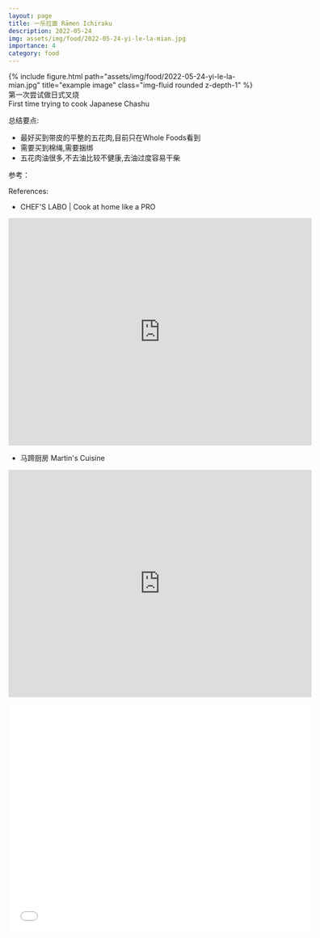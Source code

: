 ```yaml
---
layout: page
title: 一乐拉面 Rāmen Ichiraku
description: 2022-05-24
img: assets/img/food/2022-05-24-yi-le-la-mian.jpg
importance: 4
category: food
---
```


<div class="row">
    <div class="col-sm mt-3 mt-md-0">
        {% include figure.html path="assets/img/food/2022-05-24-yi-le-la-mian.jpg" title="example image" class="img-fluid rounded z-depth-1" %}
    </div>
</div>
<div class="caption">
    第一次尝试做日式叉烧
</div>
<div class="caption">
    First time trying to cook Japanese Chashu
</div>

总结要点:
- 最好买到带皮的平整的五花肉,目前只在Whole Foods看到
- 需要买到棉绳,需要捆绑
- 五花肉油很多,不去油比较不健康,去油过度容易干柴


参考：

References:

- CHEF'S LABO | Cook at home like a PRO

<p align="center">
  <iframe
      src="https://www.youtube.com/embed/MB2khO-gc-A"
      width="600"
      height="450"
      frameborder="0"
      allowfullscreen="">
  </iframe>
</p>

- 马蹄厨房 Martin's Cuisine

<p align="center">
  <iframe
      src="https://www.youtube.com/embed/sIJX2ReYMCk"
      width="600"
      height="450"
      frameborder="0"
      allowfullscreen="">
  </iframe>
</p>

<p align="center">
    <iframe 
        src="//player.bilibili.com/player.html?aid=760818559&bvid=BV1H64y1k7g9&cid=351047726&page=1" 
        width="600"
        height="450"
        scrolling="no" 
        border="0" 
        frameborder="no" 
        framespacing="0" 
        allowfullscreen="true"> 
    </iframe>
</p>


